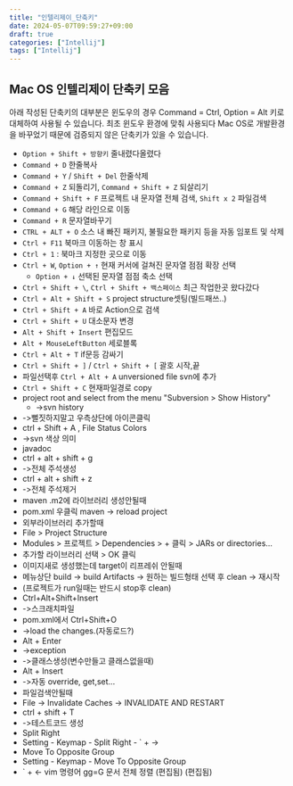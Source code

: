 ```yaml
---
title: "인텔리제이_단축키"
date: 2024-05-07T09:59:27+09:00
draft: true
categories: ["Intellij"]
tags: ["Intellij"]
---
```


## Mac OS 인텔리제이 단축키 모음
아래 작성된 단축키의 대부분은 윈도우의 경우 Command = Ctrl, Option = Alt 키로
대체하여 사용될 수 있습니다. 최초 윈도우 환경에 맞춰 사용되다 Mac OS로 개발환경을 바꾸었기
때문에 검증되지 않은 단축키가 있을 수 있습니다.
- `Option + Shift + 방향키` 줄내렸다올렸다
- `Command + D` 한줄복사
- `Command + Y` / `Shift + Del` 한줄삭제
- `Command + Z` 되돌리기, `Command + Shift + Z` 되살리기
- `Command + Shift + F` 프로젝트 내 문자열 전체 검색, `Shift x 2` 파일검색
- `Command + G` 해당 라인으로 이동
- `Command + R` 문자열바꾸기
- `CTRL + ALT + O` 소스 내 빠진 패키지, 불필요한 패키지 등을 자동 임포트 및 삭제
- `Ctrl + F11` 북마크 이동하는 창 표시
- `Ctrl + 1` : 북마크 지정한 곳으로 이동
- `Ctrl + W`, `Option + ↑` 현재 커서에 걸쳐진 문자열 점점 확장 선택
  - `Option + ↓` 선택된 문자열 점점 축소 선택 
- `Ctrl + Shift + \`, `Ctrl + Shift + 백스페이스` 최근 작업한곳 왔다갔다
- `Ctrl + Alt + Shift + S` project structure셋팅(빌드패쓰..)
- `Ctrl + Shift + A` 바로 Action으로 검색
- `Ctrl + Shift + U` 대소문자 변경
- `Alt + Shift + Insert` 편집모드
- `Alt + MouseLeftButton` 세로블록
- `Ctrl + Alt + T` if문등 감싸기
- `Ctrl + Shift + ]` / `Ctrl + Shift + [` 괄호 시작,끝
- 파일선택후 `Ctrl + Alt + A` unversioned file svn에 추가
- `Ctrl + Shift + C` 현재파일경로 copy
- project root and select from the menu "Subversion > Show History"
  - ->svn history
- ->뻘짓하지말고 우측상단에 아이콘클릭
- ctrl + Shift + A , File Status Colors
- ->svn 색상 의미
- javadoc
- ctrl + alt + shift + g
- ->전체 주석생성
- ctrl + alt + shift + z
- ->전체 주석제거
- maven .m2에 라이브러리 생성안될때
- pom.xml 우클릭 maven -> reload project
- 외부라이브러리 추가할때
- File > Project Structure
- Modules > 프로젝트 > Dependencies > + 클릭 > JARs or directories...
- 추가할 라이브러리 선택 > OK 클릭
- 이미지새로 생성했는데 target이 리프레쉬 안될때
- 메뉴상단 build -> build Artifacts -> 원하는 빌드형태 선택 후 clean -> 재시작
- (프로젝트가 run일때는 반드시 stop후 clean)
- Ctrl+Alt+Shift+Insert
- ->스크래치파일
- pom.xml에서 Ctrl+Shift+O
- ->load the changes.(자동로드?)
- Alt + Enter
- ->exception
- ->클래스생성(변수만들고 클래스없을때)
- Alt + Insert
- ->자동 override, get,set...
- 파일검색안될때
- File -> Invalidate Caches -> INVALIDATE AND RESTART
- ctrl + shift + T
- ->테스트코드 생성
- Split Right
- Setting - Keymap - Split Right - ` + ->
- Move To Opposite Group
- Setting - Keymap - Move To Opposite Group
- ` + <-
  vim 명령어
  gg=G 문서 전체 정렬 (편집됨) (편집됨)